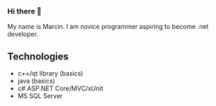 ### Hi there 👋
My name is Marcin.
I am novice programmer aspiring to become .net developer.

## Technologies
- c++/qt library (basics)
- java (basics)
- c# ASP.NET Core/MVC/xUnit
- MS SQL Server


<!--
**marcin99xxx/marcin99xxx** is a ✨ _special_ ✨ repository because its `README.md` (this file) appears on your GitHub profile.

Here are some ideas to get you started:

- 🔭 I’m currently working on ...
- 🌱 I’m currently learning ...
- 👯 I’m looking to collaborate on ...
- 🤔 I’m looking for help with ...
- 💬 Ask me about ...
- 📫 How to reach me: ...
- 😄 Pronouns: ...
- ⚡ Fun fact: ...
-->
